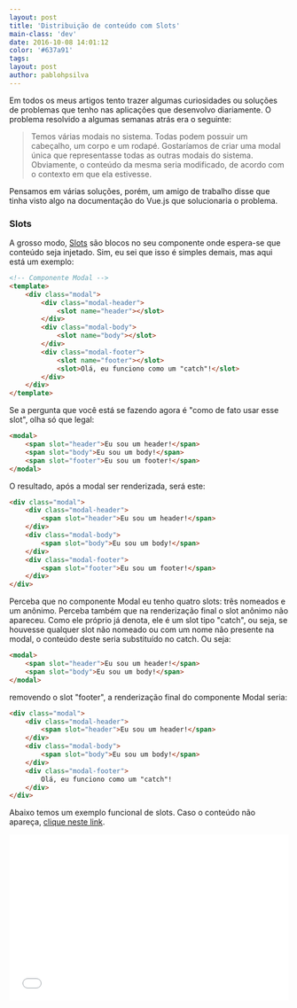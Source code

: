 ```yaml
---
layout: post
title: 'Distribuição de conteúdo com Slots'
main-class: 'dev'
date: 2016-10-08 14:01:12 
color: '#637a91'
tags: 
layout: post
author: pablohpsilva
---
```


Em todos os meus artigos tento trazer algumas curiosidades ou soluções de problemas que tenho nas aplicações que desenvolvo diariamente. O problema resolvido a algumas semanas atrás era o seguinte: 

> Temos várias modais no sistema. Todas podem possuir um cabeçalho, um corpo e um rodapé. Gostaríamos de criar uma modal única que representasse todas as outras modais do sistema. Obviamente, o conteúdo da mesma seria modificado, de acordo com o contexto em que ela estivesse.

Pensamos em várias soluções, porém, um amigo de trabalho disse que tinha visto algo na documentação do Vue.js que solucionaria o problema. 

### Slots

A grosso modo, [Slots](http://vuejs.org/guide/components.html#Content-Distribution-with-Slots) são blocos no seu componente onde espera-se que conteúdo seja injetado. Sim, eu sei que isso é simples demais, mas aqui está um exemplo:
```html
<!-- Componente Modal -->
<template>
    <div class="modal">
        <div class="modal-header">
            <slot name="header"></slot>
        </div>
        <div class="modal-body">
            <slot name="body"></slot>
        </div>
        <div class="modal-footer">
            <slot name="footer"></slot>
            <slot>Olá, eu funciono como um "catch"!</slot>
        </div>
    </div>
</template>
```

Se a pergunta que você está se fazendo agora é "como de fato usar esse slot", olha só que legal:

```html
<modal>
    <span slot="header">Eu sou um header!</span>
    <span slot="body">Eu sou um body!</span>
    <span slot="footer">Eu sou um footer!</span>
</modal>
```

O resultado, após a modal ser renderizada, será este:

```html
<div class="modal">
    <div class="modal-header">
        <span slot="header">Eu sou um header!</span>
    </div>
    <div class="modal-body">
        <span slot="body">Eu sou um body!</span>
    </div>
    <div class="modal-footer">
        <span slot="footer">Eu sou um footer!</span>
    </div>
</div>
```

Perceba que no componente Modal eu tenho quatro slots: três nomeados e um anônimo. Perceba também que na renderização final o slot anônimo não apareceu. Como ele próprio já denota, ele é um slot tipo "catch", ou seja, se houvesse qualquer slot não nomeado ou com um nome não presente na modal, o conteúdo deste seria substituído no catch. Ou seja:

```html
<modal>
    <span slot="header">Eu sou um header!</span>
    <span slot="body">Eu sou um body!</span>
</modal>
```

removendo o slot "footer", a renderização final do componente Modal seria:
```html
<div class="modal">
    <div class="modal-header">
        <span slot="header">Eu sou um header!</span>
    </div>
    <div class="modal-body">
        <span slot="body">Eu sou um body!</span>
    </div>
    <div class="modal-footer">
        Olá, eu funciono como um "catch"!
    </div>
</div>
```

Abaixo temos um exemplo funcional de slots. Caso o conteúdo não apareça, [clique neste link](https://jsfiddle.net/pablohpsilva/ws2vohpu/2/).

<iframe width="100%" height="300" src="//jsfiddle.net/pablohpsilva/ws2vohpu/2/embedded/js,html,css,result/dark/" allowfullscreen="allowfullscreen" frameborder="0"></iframe>
